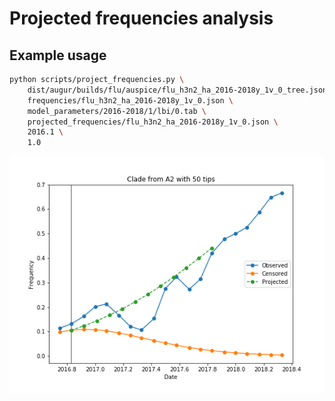# Projected frequencies analysis

## Example usage

```bash
python scripts/project_frequencies.py \
    dist/augur/builds/flu/auspice/flu_h3n2_ha_2016-2018y_1v_0_tree.json \
    frequencies/flu_h3n2_ha_2016-2018y_1v_0.json \
    model_parameters/2016-2018/1/lbi/0.tab \
    projected_frequencies/flu_h3n2_ha_2016-2018y_1v_0.json \
    2016.1 \
    1.0
```

![Example clade trajectories](example-clade.png)
